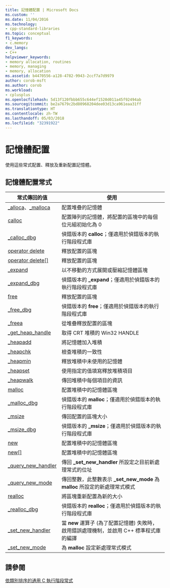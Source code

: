 ```yaml
---
title: 記憶體配置 | Microsoft Docs
ms.custom: ''
ms.date: 11/04/2016
ms.technology:
- cpp-standard-libraries
ms.topic: conceptual
f1_keywords:
- c.memory
dev_langs:
- C++
helpviewer_keywords:
- memory allocation, routines
- memory, managing
- memory, allocation
ms.assetid: b4470556-a128-4782-9943-2ccf7a7d9979
author: corob-msft
ms.author: corob
ms.workload:
- cplusplus
ms.openlocfilehash: 5d13f120fbbb655c644ef1520d011a45f92494ab
ms.sourcegitcommit: be2a7679c2bd80968204dee03d13ca961eaa31ff
ms.translationtype: HT
ms.contentlocale: zh-TW
ms.lasthandoff: 05/03/2018
ms.locfileid: "32391922"
---
```

# <a name="memory-allocation"></a>記憶體配置

使用這些常式配置、釋放及重新配置記憶體。

## <a name="memory-allocation-routines"></a>記憶體配置常式

|常式傳回的值|使用|
|-------------|---------|
|[_alloca](../c-runtime-library/reference/alloca.md)、[_malloca](../c-runtime-library/reference/malloca.md)|配置堆疊的記憶體|
|[calloc](../c-runtime-library/reference/calloc.md)|配置陣列的記憶體，將配置的區塊中的每個位元組初始化為 0|
|[_calloc_dbg](../c-runtime-library/reference/calloc-dbg.md)|偵錯版本的 **calloc**；僅適用於偵錯版本的執行階段程式庫|
|[operator delete](../c-runtime-library/operator-delete-crt.md)|釋放配置的區塊|
|[operator delete&#91;&#93;](../c-runtime-library/delete-operator-crt.md)|釋放配置的區塊|
|[_expand](../c-runtime-library/reference/expand.md)|以不移動的方式展開或壓縮記憶體區塊|
|[_expand_dbg](../c-runtime-library/reference/expand-dbg.md)|偵錯版本的 **_expand**；僅適用於偵錯版本的執行階段程式庫|
|[free](../c-runtime-library/reference/free.md)|釋放配置的區塊|
|[_free_dbg](../c-runtime-library/reference/free-dbg.md)|偵錯版本的 **free**；僅適用於偵錯版本的執行階段程式庫|
|[_freea](../c-runtime-library/reference/freea.md)|從堆疊釋放配置的區塊|
|[_get_heap_handle](../c-runtime-library/reference/get-heap-handle.md)|取得 CRT 堆積的 Win32 HANDLE|
|[_heapadd](../c-runtime-library/heapadd.md)|將記憶體加入堆積|
|[_heapchk](../c-runtime-library/reference/heapchk.md)|檢查堆積的一致性|
|[_heapmin](../c-runtime-library/reference/heapmin.md)|釋放堆積中未使用的記憶體|
|[_heapset](../c-runtime-library/heapset.md)|使用指定的值填寫釋放堆積項目|
|[_heapwalk](../c-runtime-library/reference/heapwalk.md)|傳回堆積中每個項目的資訊|
|[malloc](../c-runtime-library/reference/malloc.md)|配置堆積中的記憶體區塊|
|[_malloc_dbg](../c-runtime-library/reference/malloc-dbg.md)|偵錯版本的 **malloc**；僅適用於偵錯版本的執行階段程式庫|
|[_msize](../c-runtime-library/reference/msize.md)|傳回配置的區塊大小|
|[_msize_dbg](../c-runtime-library/reference/msize-dbg.md)|偵錯版本的 **_msize**；僅適用於偵錯版本的執行階段程式庫|
|[new](../c-runtime-library/operator-new-crt.md)|配置堆積中的記憶體區塊|
|[new&#91;&#93;](../c-runtime-library/new-operator-crt.md)|配置堆積中的記憶體區塊|
|[_query_new_handler](../c-runtime-library/reference/query-new-handler.md)|傳回 **_set_new_handler** 所設定之目前新處理常式的位址|
|[_query_new_mode](../c-runtime-library/reference/query-new-mode.md)|傳回整數，此整數表示 **_set_new_mode** 為 **malloc** 所設定的新處理常式模式|
|[realloc](../c-runtime-library/reference/realloc.md)|將區塊重新配置為新的大小|
|[_realloc_dbg](../c-runtime-library/reference/realloc-dbg.md)|偵錯版本的 **realloc**；僅適用於偵錯版本的執行階段程式庫|
|[_set_new_handler](../c-runtime-library/reference/set-new-handler.md)|當 **new** 運算子 (為了配置記憶體) 失敗時，啟用錯誤處理機制，並啟用 C++ 標準程式庫的編譯|
|[_set_new_mode](../c-runtime-library/reference/set-new-mode.md)|為 **malloc** 設定新處理常式模式|

## <a name="see-also"></a>請參閱

[依類別排序的通用 C 執行階段常式](../c-runtime-library/run-time-routines-by-category.md)<br/>
